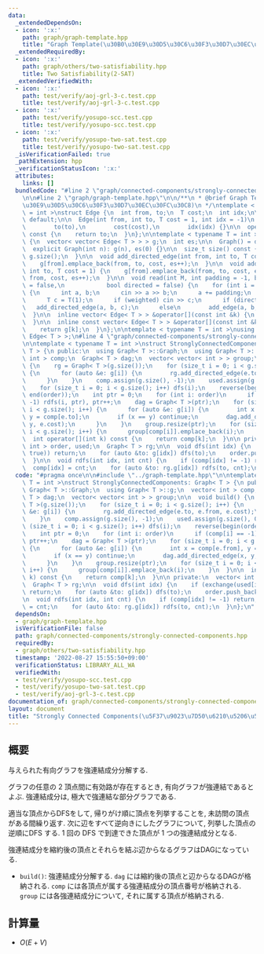 ```yaml
---
data:
  _extendedDependsOn:
  - icon: ':x:'
    path: graph/graph-template.hpp
    title: "Graph Template(\u30B0\u30E9\u30D5\u30C6\u30F3\u30D7\u30EC\u30FC\u30C8)"
  _extendedRequiredBy:
  - icon: ':x:'
    path: graph/others/two-satisfiability.hpp
    title: Two Satisfiability(2-SAT)
  _extendedVerifiedWith:
  - icon: ':x:'
    path: test/verify/aoj-grl-3-c.test.cpp
    title: test/verify/aoj-grl-3-c.test.cpp
  - icon: ':x:'
    path: test/verify/yosupo-scc.test.cpp
    title: test/verify/yosupo-scc.test.cpp
  - icon: ':x:'
    path: test/verify/yosupo-two-sat.test.cpp
    title: test/verify/yosupo-two-sat.test.cpp
  _isVerificationFailed: true
  _pathExtension: hpp
  _verificationStatusIcon: ':x:'
  attributes:
    links: []
  bundledCode: "#line 2 \"graph/connected-components/strongly-connected-components.hpp\"\
    \n\n#line 2 \"graph/graph-template.hpp\"\n\n/**\n * @brief Graph Template(\u30B0\
    \u30E9\u30D5\u30C6\u30F3\u30D7\u30EC\u30FC\u30C8)\n */\ntemplate < typename T\
    \ = int >\nstruct Edge {\n  int from, to;\n  T cost;\n  int idx;\n\n  Edge() =\
    \ default;\n\n  Edge(int from, int to, T cost = 1, int idx = -1)\n      : from(from),\n\
    \        to(to),\n        cost(cost),\n        idx(idx) {}\n\n  operator int()\
    \ const {\n    return to;\n  }\n};\n\ntemplate < typename T = int >\nstruct Graph\
    \ {\n  vector< vector< Edge< T > > > g;\n  int es;\n\n  Graph() = default;\n\n\
    \  explicit Graph(int n): g(n), es(0) {}\n\n  size_t size() const {\n    return\
    \ g.size();\n  }\n\n  void add_directed_edge(int from, int to, T cost = 1) {\n\
    \    g[from].emplace_back(from, to, cost, es++);\n  }\n\n  void add_edge(int from,\
    \ int to, T cost = 1) {\n    g[from].emplace_back(from, to, cost, es);\n    g[to].emplace_back(to,\
    \ from, cost, es++);\n  }\n\n  void read(int M, int padding = -1, bool weighted\
    \ = false,\n            bool directed = false) {\n    for (int i = 0; i < M; i++)\
    \ {\n      int a, b;\n      cin >> a >> b;\n      a += padding;\n      b += padding;\n\
    \      T c = T(1);\n      if (weighted) cin >> c;\n      if (directed)\n     \
    \   add_directed_edge(a, b, c);\n      else\n        add_edge(a, b, c);\n    }\n\
    \  }\n\n  inline vector< Edge< T > > &operator[](const int &k) {\n    return g[k];\n\
    \  }\n\n  inline const vector< Edge< T > > &operator[](const int &k) const {\n\
    \    return g[k];\n  }\n};\n\ntemplate < typename T = int >\nusing Edges = vector<\
    \ Edge< T > >;\n#line 4 \"graph/connected-components/strongly-connected-components.hpp\"\
    \n\ntemplate < typename T = int >\nstruct StronglyConnectedComponents: Graph<\
    \ T > {\n public:\n  using Graph< T >::Graph;\n  using Graph< T >::g;\n  vector<\
    \ int > comp;\n  Graph< T > dag;\n  vector< vector< int > > group;\n\n  void build()\
    \ {\n    rg = Graph< T >(g.size());\n    for (size_t i = 0; i < g.size(); i++)\
    \ {\n      for (auto &e: g[i]) {\n        rg.add_directed_edge(e.to, e.from, e.cost);\n\
    \      }\n    }\n    comp.assign(g.size(), -1);\n    used.assign(g.size(), 0);\n\
    \    for (size_t i = 0; i < g.size(); i++) dfs(i);\n    reverse(begin(order),\
    \ end(order));\n    int ptr = 0;\n    for (int i: order)\n      if (comp[i] ==\
    \ -1) rdfs(i, ptr), ptr++;\n    dag = Graph< T >(ptr);\n    for (size_t i = 0;\
    \ i < g.size(); i++) {\n      for (auto &e: g[i]) {\n        int x = comp[e.from],\
    \ y = comp[e.to];\n        if (x == y) continue;\n        dag.add_directed_edge(x,\
    \ y, e.cost);\n      }\n    }\n    group.resize(ptr);\n    for (size_t i = 0;\
    \ i < g.size(); i++) {\n      group[comp[i]].emplace_back(i);\n    }\n  }\n\n\
    \  int operator[](int k) const {\n    return comp[k];\n  }\n\n private:\n  vector<\
    \ int > order, used;\n  Graph< T > rg;\n\n  void dfs(int idx) {\n    if (exchange(used[idx],\
    \ true)) return;\n    for (auto &to: g[idx]) dfs(to);\n    order.push_back(idx);\n\
    \  }\n\n  void rdfs(int idx, int cnt) {\n    if (comp[idx] != -1) return;\n  \
    \  comp[idx] = cnt;\n    for (auto &to: rg.g[idx]) rdfs(to, cnt);\n  }\n};\n"
  code: "#pragma once\n\n#include \"../graph-template.hpp\"\n\ntemplate < typename\
    \ T = int >\nstruct StronglyConnectedComponents: Graph< T > {\n public:\n  using\
    \ Graph< T >::Graph;\n  using Graph< T >::g;\n  vector< int > comp;\n  Graph<\
    \ T > dag;\n  vector< vector< int > > group;\n\n  void build() {\n    rg = Graph<\
    \ T >(g.size());\n    for (size_t i = 0; i < g.size(); i++) {\n      for (auto\
    \ &e: g[i]) {\n        rg.add_directed_edge(e.to, e.from, e.cost);\n      }\n\
    \    }\n    comp.assign(g.size(), -1);\n    used.assign(g.size(), 0);\n    for\
    \ (size_t i = 0; i < g.size(); i++) dfs(i);\n    reverse(begin(order), end(order));\n\
    \    int ptr = 0;\n    for (int i: order)\n      if (comp[i] == -1) rdfs(i, ptr),\
    \ ptr++;\n    dag = Graph< T >(ptr);\n    for (size_t i = 0; i < g.size(); i++)\
    \ {\n      for (auto &e: g[i]) {\n        int x = comp[e.from], y = comp[e.to];\n\
    \        if (x == y) continue;\n        dag.add_directed_edge(x, y, e.cost);\n\
    \      }\n    }\n    group.resize(ptr);\n    for (size_t i = 0; i < g.size();\
    \ i++) {\n      group[comp[i]].emplace_back(i);\n    }\n  }\n\n  int operator[](int\
    \ k) const {\n    return comp[k];\n  }\n\n private:\n  vector< int > order, used;\n\
    \  Graph< T > rg;\n\n  void dfs(int idx) {\n    if (exchange(used[idx], true))\
    \ return;\n    for (auto &to: g[idx]) dfs(to);\n    order.push_back(idx);\n  }\n\
    \n  void rdfs(int idx, int cnt) {\n    if (comp[idx] != -1) return;\n    comp[idx]\
    \ = cnt;\n    for (auto &to: rg.g[idx]) rdfs(to, cnt);\n  }\n};\n"
  dependsOn:
  - graph/graph-template.hpp
  isVerificationFile: false
  path: graph/connected-components/strongly-connected-components.hpp
  requiredBy:
  - graph/others/two-satisfiability.hpp
  timestamp: '2022-08-27 15:55:50+09:00'
  verificationStatus: LIBRARY_ALL_WA
  verifiedWith:
  - test/verify/yosupo-scc.test.cpp
  - test/verify/yosupo-two-sat.test.cpp
  - test/verify/aoj-grl-3-c.test.cpp
documentation_of: graph/connected-components/strongly-connected-components.hpp
layout: document
title: "Strongly Connected Components(\u5F37\u9023\u7D50\u6210\u5206\u5206\u89E3)"
---
```


## 概要

与えられた有向グラフを強連結成分分解する.

グラフの任意の $2$ 頂点間に有効路が存在するとき, 有向グラフが強連結であるとよぶ. 強連結成分は, 極大で強連結な部分グラフである.

適当な頂点からDFSをして, 帰りがけ順に頂点を列挙することを, 未訪問の頂点がある間繰り返す. 次に辺をすべて逆向きにしたグラフについて, 列挙した頂点の逆順にDFS する. $1$ 回の DFS で到達できた頂点が $1$ つの強連結成分となる.

強連結成分を縮約後の頂点とそれらを結ぶ辺からなるグラフはDAGになっている.

* `build()`: 強連結成分分解する. `dag` には縮約後の頂点と辺からなるDAGが格納される. `comp` には各頂点が属する強連結成分の頂点番号が格納される. `group` には各強連結成分について, それに属する頂点が格納される.

## 計算量

* $O(E + V)$
